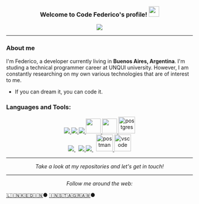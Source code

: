 <h3 align="center">
  Welcome to Code Federico's profile!
  <img src="https://media.giphy.com/media/hvRJCLFzcasrR4ia7z/giphy.gif" width="28">
</h3>
<p align="center">
  <a href="https://github.com/CodeWhiteWeb/CodeWhiteWeb"><img src="https://readme-typing-svg.herokuapp.com?color=%2336BCF7&center=true&vCenter=true&lines=Hi+%2C+welcome+to+my+Github+page;I+am+a+Full+Stack+Web+Developer;"></a>
</p>

---

<h3><b>About me</b></h3>

<p>I'm Federico, a developer currently living in <b>Buenos Aires, Argentina</b>. I'm studing a technical programmer career at UNQUI university. However, I am constantly researching on my own various technologies that are of interest to me.

- If you can dream it, you can code it.

</p>

<div align="center">

<h3 align="left">Languages and Tools:</h3>

<a href="https://www.w3.org/html/" target="_blank"> <img src="https://img.icons8.com/color/48/000000/html-5.png"/> </a>
 <a href="https://www.w3schools.com/css/" target="_blank"> <img src="https://img.icons8.com/color/48/000000/css3.png"/> </a> 
<a href="https://developer.mozilla.org/en-US/docs/Web/JavaScript" target="_blank"> <img src="https://img.icons8.com/color/48/000000/javascript.png"/> </a>
<a href="https://es.reactjs.org/" target="_blank"> <img height="40" src="https://cdn.worldvectorlogo.com/logos/react-1.svg"/> </a>
  <a href="https://es.redux.js.org/" target="_blank"> <img height="40" src="https://upload.wikimedia.org/wikipedia/commons/4/49/Redux.png"/> </a>
<a href="https://postgres.com" target="_blank"> <img src="https://www.vectorlogo.zone/logos/postgresql/postgresql-icon.svg" alt="postgres" width="45" height="45"/> </a>  
<a style="padding-right:8px;" href="https://www.mysql.com/" target="_blank"> <img src="https://img.icons8.com/fluent/50/000000/mysql-logo.png"/> </a>
<a href="https://getbootstrap.com" target="_blank"> <img src="https://img.icons8.com/color/48/000000/bootstrap.png"/> </a> 
 <a style="padding-right:8px;" href="https://nodejs.org" target="_blank"> <img src="https://img.icons8.com/color/48/000000/nodejs.png"/> </a> 
<a href="https://postman.com" target="_blank"> <img src="https://www.vectorlogo.zone/logos/getpostman/getpostman-icon.svg" alt="postman" width="45" height="45"/> </a>
<a href="https://code.visualstudio.com/" target="_blank"> <img src="https://www.vectorlogo.zone/logos/visualstudio_code/visualstudio_code-icon.svg" alt="vscode" width="45" height="45"/> </a>
</div>  
 
---

<p align="center">
<i>Take a look at my repositories and let's get in touch!</i>
</p>

---


<p align="center">
<i>Follow me around the web:</i><br>

  <a target="_blank" href="https://www.linkedin.com/in/federico-ojeda-462743205/">🇱​🇮​🇳​🇰​🇪​🇩​🇮​🇳​</a> ●
  <a target="_blank" href="https://www.instagram.com/fedeshirolamy/">🇮​🇳​🇸​🇹​🇦​🇬​🇷​🇦​🇲​</a> ●
</p>

